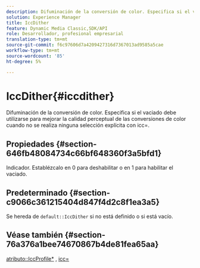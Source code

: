 ```yaml
---
description: Difuminación de la conversión de color. Especifica si el vaciado debe utilizarse para mejorar la calidad perceptual de las conversiones de color cuando no se realiza ninguna selección explícita con icc=.
solution: Experience Manager
title: IccDither
feature: Dynamic Media Classic,SDK/API
role: Desarrollador, profesional empresarial
translation-type: tm+mt
source-git-commit: f6c97606d7a4209427316d7367013ad9585a5cae
workflow-type: tm+mt
source-wordcount: '85'
ht-degree: 5%

---
```



# IccDither{#iccdither}

Difuminación de la conversión de color. Especifica si el vaciado debe utilizarse para mejorar la calidad perceptual de las conversiones de color cuando no se realiza ninguna selección explícita con icc=.

## Propiedades {#section-646fb48084734c66bf648360f3a5bfd1}

Indicador. Establézcalo en 0 para deshabilitar o en 1 para habilitar el vaciado.

## Predeterminado {#section-c9066c361215404d847f4d2c8f1ea3a5}

Se hereda de `default::IccDither` si no está definido o si está vacío.

## Véase también {#section-76a376a1bee74670867b4de81fea65aa}

[atributo::IccProfile*](../../../../../ir-api/material-cat/image-rendering-api-ref/c-ir-material-catalog/c-ir-attributes-reference/r-ir-iccprofilecmyk.md#reference-55aead2d924847ffbd1be4c46add7127) ,  [icc=](../../../../../ir-api/http-protocol/image-rendering-api-ref/c-ir-http-protocol-ref/c-ir-http-protocol-command-reference/r-ir-icc.md#reference-86a2fff3cef24982ad2063d977a16e06)
